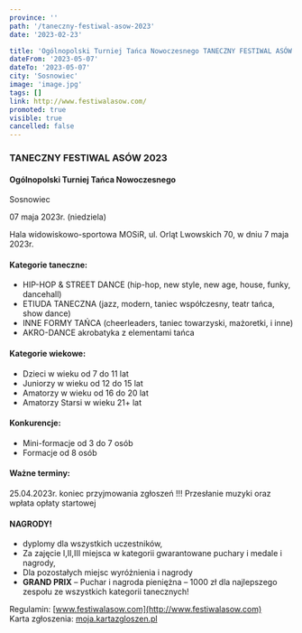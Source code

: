 ```yaml
---
province: ''
path: '/taneczny-festiwal-asow-2023'
date: '2023-02-23'

title: 'Ogólnopolski Turniej Tańca Nowoczesnego TANECZNY FESTIWAL ASÓW'
dateFrom: '2023-05-07'
dateTo: '2023-05-07'
city: 'Sosnowiec'
image: 'image.jpg'
tags: []
link: http://www.festiwalasow.com/
promoted: true
visible: true
cancelled: false
---
```

### TANECZNY FESTIWAL ASÓW 2023

#### Ogólnopolski Turniej Tańca Nowoczesnego

Sosnowiec

07 maja 2023r. (niedziela)

Hala widowiskowo-sportowa MOSiR, ul. Orląt Lwowskich 70, w dniu 7 maja 2023r.

#### Kategorie taneczne:
- HIP-HOP & STREET DANCE  (hip-hop, new style, new age, house, funky, dancehall)
- ETIUDA TANECZNA (jazz, modern, taniec współczesny, teatr tańca, show dance)
- INNE FORMY TAŃCA (cheerleaders, taniec towarzyski, mażoretki, i inne)
- AKRO-DANCE akrobatyka z elementami tańca

#### Kategorie wiekowe:
- Dzieci w wieku od 7 do 11 lat
- Juniorzy w wieku od 12 do 15 lat
- Amatorzy w wieku od 16 do 20 lat
- Amatorzy Starsi w wieku  21+ lat

#### Konkurencje:
- Mini-formacje od 3 do 7 osób
- Formacje od 8 osób

#### Ważne terminy:

25.04.2023r. koniec przyjmowania zgłoszeń !!! Przesłanie muzyki oraz wpłata opłaty startowej

#### NAGRODY!
- dyplomy dla wszystkich uczestników,
- Za zajęcie I,II,III miejsca w kategorii gwarantowane puchary i medale i nagrody,
- Dla pozostałych miejsc wyróżnienia i nagrody
- **GRAND PRIX** – Puchar i nagroda pieniężna – 1000 zł dla najlepszego zespołu ze wszystkich kategorii tanecznych!

Regulamin: [www.festiwalasow.com](http://www.festiwalasow.com) \
Karta zgłoszenia: [moja.kartazgloszen.pl](https://moja.kartazgloszen.pl)
